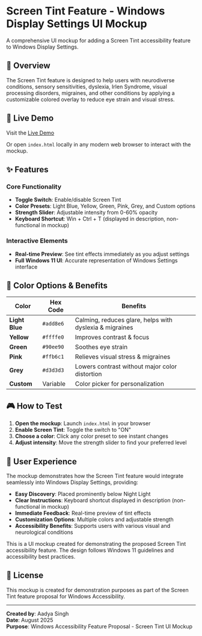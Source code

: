 # Screen Tint Feature - Windows Display Settings UI Mockup

A comprehensive UI mockup for adding a Screen Tint accessibility feature to Windows Display Settings.

## 🎯 Overview

The Screen Tint feature is designed to help users with neurodiverse conditions, sensory sensitivities, dyslexia, Irlen Syndrome, visual processing disorders, migraines, and other conditions by applying a customizable colored overlay to reduce eye strain and visual stress.

## 🚀 Live Demo

Visit the [Live Demo](https://adysis14.github.io/Screen-tint_UI-mockup/)

Or open `index.html` locally in any modern web browser to interact with the mockup.

## ✨ Features

### Core Functionality
- **Toggle Switch**: Enable/disable Screen Tint
- **Color Presets**: Light Blue, Yellow, Green, Pink, Grey, and Custom options
- **Strength Slider**: Adjustable intensity from 0-60% opacity
- **Keyboard Shortcut**: Win + Ctrl + T (displayed in description, non-functional in mockup)

### Interactive Elements
- **Real-time Preview**: See tint effects immediately as you adjust settings
- **Full Windows 11 UI**: Accurate representation of Windows Settings interface

## 🎨 Color Options & Benefits

| Color | Hex Code | Benefits |
|-------|----------|----------|
| **Light Blue** | `#add8e6` | Calming, reduces glare, helps with dyslexia & migraines |
| **Yellow** | `#ffffe0` | Improves contrast & focus |
| **Green** | `#90ee90` | Soothes eye strain |
| **Pink** | `#ffb6c1` | Relieves visual stress & migraines |
| **Grey** | `#d3d3d3` | Lowers contrast without major color distortion |
| **Custom** | Variable | Color picker for personalization |

## 🎮 How to Test

1. **Open the mockup**: Launch `index.html` in your browser
2. **Enable Screen Tint**: Toggle the switch to "ON"
3. **Choose a color**: Click any color preset to see instant changes
4. **Adjust intensity**: Move the strength slider to find your preferred level

## 🎯 User Experience

The mockup demonstrates how the Screen Tint feature would integrate seamlessly into Windows Display Settings, providing:

- **Easy Discovery**: Placed prominently below Night Light
- **Clear Instructions**: Keyboard shortcut displayed in description (non-functional in mockup)
- **Immediate Feedback**: Real-time preview of tint effects
- **Customization Options**: Multiple colors and adjustable strength
- **Accessibility Benefits**: Supports users with various visual and neurological conditions

This is a UI mockup created for demonstrating the proposed Screen Tint accessibility feature. The design follows Windows 11 guidelines and accessibility best practices.

## 📄 License

This mockup is created for demonstration purposes as part of the Screen Tint feature proposal for Windows Accessibility.

---

**Created by**: Aadya Singh  
**Date**: August 2025  
**Purpose**: Windows Accessibility Feature Proposal - Screen Tint UI Mockup

